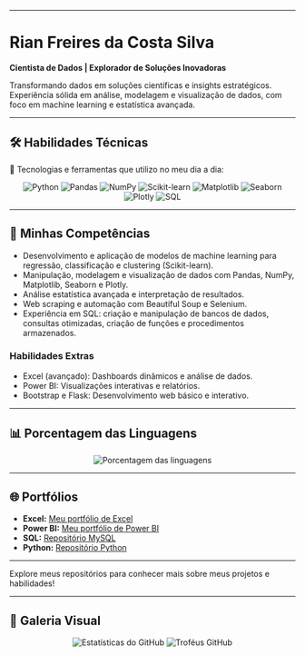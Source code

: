 
-------------------------------------

# Rian Freires da Costa Silva

**Cientista de Dados | Explorador de Soluções Inovadoras**

Transformando dados em soluções científicas e insights estratégicos. Experiência sólida em análise, modelagem e visualização de dados, com foco em machine learning e estatística avançada.

---

## 🛠️ **Habilidades Técnicas**

🚀 Tecnologias e ferramentas que utilizo no meu dia a dia:

<div align="center">  
  <img src="https://img.shields.io/badge/Python-3776AB?style=for-the-badge&logo=python&logoColor=white" alt="Python"/>  
  <img src="https://img.shields.io/badge/Pandas-150458?style=for-the-badge&logo=pandas&logoColor=white" alt="Pandas"/>  
  <img src="https://img.shields.io/badge/NumPy-013243?style=for-the-badge&logo=numpy&logoColor=white" alt="NumPy"/>  
  <img src="https://img.shields.io/badge/Scikit--learn-F7931E?style=for-the-badge&logo=scikit-learn&logoColor=white" alt="Scikit-learn"/>  
  <img src="https://img.shields.io/badge/Matplotlib-11557C?style=for-the-badge&logo=python&logoColor=white" alt="Matplotlib"/>  
  <img src="https://img.shields.io/badge/Seaborn-3776AB?style=for-the-badge&logo=python&logoColor=white" alt="Seaborn"/>  
  <img src="https://img.shields.io/badge/Plotly-3F4F75?style=for-the-badge&logo=plotly&logoColor=white" alt="Plotly"/>  
  <img src="https://img.shields.io/badge/SQL-4479A1?style=for-the-badge&logo=mysql&logoColor=white" alt="SQL"/>  
</div>  

---

## 💼 **Minhas Competências**

* Desenvolvimento e aplicação de modelos de machine learning para regressão, classificação e clustering (Scikit-learn).
* Manipulação, modelagem e visualização de dados com Pandas, NumPy, Matplotlib, Seaborn e Plotly.
* Análise estatística avançada e interpretação de resultados.
* Web scraping e automação com Beautiful Soup e Selenium.
* Experiência em SQL: criação e manipulação de bancos de dados, consultas otimizadas, criação de funções e procedimentos armazenados.

### **Habilidades Extras**

* Excel (avançado): Dashboards dinâmicos e análise de dados.
* Power BI: Visualizações interativas e relatórios.
* Bootstrap e Flask: Desenvolvimento web básico e interativo.

---

## 📊 **Porcentagem das Linguagens**

<div align="center">  
  <img src="https://github-readme-stats.vercel.app/api/top-langs/?username=Riansito&layout=compact&theme=tokyonight" alt="Porcentagem das linguagens"/>  
</div>  

---

## 🌐 **Portfólios**

* **Excel:** [Meu portfólio de Excel](https://sites.google.com/view/portiflioexcelrian/in%C3%ADcio)
* **Power BI:** [Meu portfólio de Power BI](https://sites.google.com/view/portifliorianpowerbi/in%C3%ADcio)
* **SQL:** [Repositório MySQL](https://github.com/Riansito/Mysql_Repository)
* **Python:** [Repositório Python](https://github.com/Riansito)

---

Explore meus repositórios para conhecer mais sobre meus projetos e habilidades!

---

## 📸 **Galeria Visual**

<div align="center">  
  <img src="https://github-readme-stats.vercel.app/api?username=Riansito&show_icons=true&theme=tokyonight" alt="Estatísticas do GitHub"/>  
  <img src="https://github-profile-trophy.vercel.app/?username=Riansito&theme=tokyonight" alt="Troféus GitHub"/>  
</div>  


